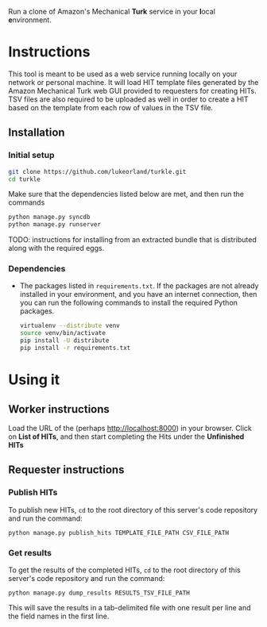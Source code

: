 Run a clone of Amazon's Mechanical **Turk** service in your **l**ocal
**e**nvironment.

# Instructions #

This tool is meant to be used as a web service running locally on your network
or personal machine. It will load HIT template files generated by the Amazon
Mechanical Turk web GUI provided to requesters for creating HITs. TSV files are
also required to be uploaded as well in order to create a HIT based on the
template from each row of values in the TSV file.

## Installation ##

### Initial setup ###

```bash
git clone https://github.com/lukeorland/turkle.git
cd turkle
```

Make sure that the dependencies listed below are met, and then run the commands

```bash
python manage.py syncdb
python manage.py runserver
```

TODO: instructions for installing from an extracted bundle that is distributed
along with the required eggs.

### Dependencies ###

- The packages listed in `requirements.txt`.
  If the packages are not already installed in your environment, and you have
  an internet connection, then you can run the following commands to install
  the required Python packages.

  ```bash
  virtualenv --distribute venv
  source venv/bin/activate
  pip install -U distribute
  pip install -r requirements.txt
  ```

# Using it

## Worker instructions

Load the URL of the (perhaps [http://localhost:8000](http://localhost:8000)) in your browser. Click on
**List of HITs**, and then start completing the Hits under the **Unfinished HITs**

## Requester instructions

### Publish HITs

To publish new HITs, `cd` to the root directory of this server's code
repository and run the command:

    python manage.py publish_hits TEMPLATE_FILE_PATH CSV_FILE_PATH

### Get results

To get the results of the completed HITs, `cd` to the root directory of
this server's code repository and run the command:

    python manage.py dump_results RESULTS_TSV_FILE_PATH

This will save the results in a tab-delimited file with one result per
line and the field names in the first line.
